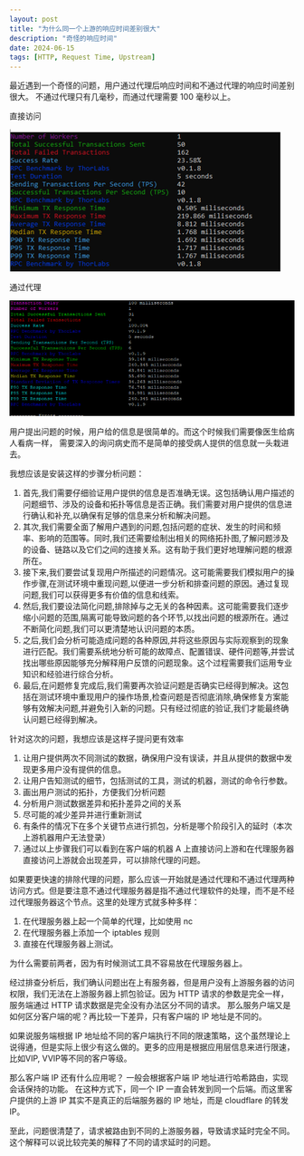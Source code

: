 ```yaml
---
layout: post
title: "为什么同一个上游的响应时间差别很大"
description: "奇怪的响应时间"
date: 2024-06-15
tags: [HTTP, Request Time, Upstream]
---
```


最近遇到一个奇怪的问题，用户通过代理后响应时间和不通过代理的响应时间差别很大。
不通过代理只有几毫秒，而通过代理需要 100 毫秒以上。


直接访问

![直接访问](../img/request-time/request-direct.png)

通过代理

![通过代理](../img/request-time/request-proxy.png)

用户提出问题的时候，用户给的信息是很简单的。而这个时候我们需要像医生给病人看病一样，
需要深入的询问病史而不是简单的接受病人提供的信息就一头栽进去。

我想应该是安装这样的步骤分析问题：

1. 首先,我们需要仔细验证用户提供的信息是否准确无误。这包括确认用户描述的问题细节、涉及的设备和拓扑等信息是否正确。我们需要对用户提供的信息进行确认和补充,以确保有足够的信息来分析和解决问题。
1. 其次,我们需要全面了解用户遇到的问题,包括问题的症状、发生的时间和频率、影响的范围等。同时,我们还需要绘制出相关的网络拓扑图,了解问题涉及的设备、链路以及它们之间的连接关系。这有助于我们更好地理解问题的根源所在。
1. 接下来,我们要尝试复现用户所描述的问题情况。这可能需要我们模拟用户的操作步骤,在测试环境中重现问题,以便进一步分析和排查问题的原因。通过复现问题,我们可以获得更多有价值的信息和线索。
1. 然后,我们要设法简化问题,排除掉与之无关的各种因素。这可能需要我们逐步缩小问题的范围,隔离可能导致问题的各个环节,以找出问题的根源所在。通过不断简化问题,我们可以更清楚地认识问题的本质。
1. 之后,我们会分析可能造成问题的各种原因,并将这些原因与实际观察到的现象进行匹配。我们需要系统地分析可能的故障点、配置错误、硬件问题等,并尝试找出哪些原因能够充分解释用户反馈的问题现象。这个过程需要我们运用专业知识和经验进行综合分析。
1. 最后,在问题修复完成后,我们需要再次验证问题是否确实已经得到解决。这包括在测试环境中重现用户的操作场景,检查问题是否彻底消除,确保修复方案能够有效解决问题,并避免引入新的问题。只有经过彻底的验证,我们才能最终确认问题已经得到解决。

针对这次的问题，我想应该是这样子提问更有效率

1. 让用户提供两次不同测试的数据，确保用户没有误读，并且从提供的数据中发现更多用户没有提供的信息。
2. 让用户告知测试的细节，包括测试的工具，测试的机器，测试的命令行参数。
3. 画出用户测试的拓扑，方便我们分析问题
4. 分析用户测试数据差异和拓扑差异之间的关系
5. 尽可能的减少差异并进行重新测试
6. 有条件的情况下在多个关键节点进行抓包，分析是哪个阶段引入的延时（本次上游机器用户无法登录）
7. 通过以上步骤我们可以看到在客户端的机器 A 上直接访问上游和在代理服务器直接访问上游就会出现差异，可以排除代理的问题。

如果要更快速的排除代理的问题，那么应该一开始就是通过代理和不通过代理两种访问方式。但是要注意不通过代理服务器是指不通过代理软件的处理，而不是不经过代理服务器这个节点。这里的处理方式就多种多样：

1. 在代理服务器上起一个简单的代理，比如使用 nc
2. 在代理服务器上添加一个 iptables 规则
3. 直接在代理服务器上测试。

为什么需要前两者，因为有时候测试工具不容易放在代理服务器上。

经过排查分析后，我们确认问题出在上有服务器，但是用户没有上游服务器的访问权限，我们无法在上游服务器上抓包验证。因为 HTTP 请求的参数是完全一样，服务端通过 HTTP 请求数据是完全没有办法区分不同的请求。
那么服务户端又是如何区分客户端的呢？再比较一下差异，只有客户端的 IP 地址是不同的。

如果说服务端根据 IP 地址给不同的客户端执行不同的限速策略，这个虽然理论上说得通，但是实际上很少有这么做的。更多的应用是根据应用层信息来进行限速，比如VIP, VVIP等不同的客户等级。

那么客户端 IP 还有什么应用呢？ 一般会根据客户端 IP 地址进行哈希路由，实现会话保持的功能。
在这种方式下，同一个 IP 一直会转发到同一个后端。而这里客户提供的上游 IP 其实不是真正的后端服务器的 IP 地址，而是 cloudflare 的转发 IP。

至此，问题很清楚了，请求被路由到不同的上游服务器，导致请求延时完全不同。
这个解释可以说比较完美的解释了不同的请求延时的问题。
